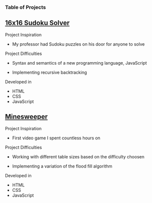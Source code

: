 ### Table of Projects

## [16x16 Sudoku Solver](https://steven-phun.github.io/Steven-Phun/16x16-Sudoku-Solver)

Project Inspiration 

- My professor had Sudoku puzzles on his door for anyone to solve

Project Difficulties

- Syntax and semantics of a new programming language, JavaScript

- Implementing recursive backtracking 

Developed in

- HTML
- CSS
- JavaScript

## [Minesweeper](https://steven-phun.github.io/Steven-Phun/Minesweeper)

Project Inspiration 

- First video game I spent countless hours on

Project Difficulties

- Working with different table sizes based on the difficulty choosen

- Implementing a variation of the flood fill algorithm

Developed in

- HTML
- CSS
- JavaScript
